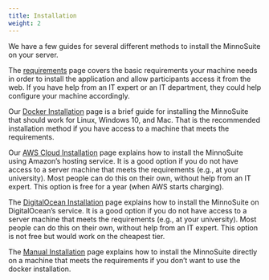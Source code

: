 ```yaml
---
title: Installation
weight: 2
---
```



We have a few guides for several different methods to install the MinnoSuite on your server. 

The [requirements](/installation/requirements) page covers the basic requirements your machine needs in order to install the application and allow participants access it from the web. If you have help from an IT expert or an IT department, they could help configure your machine accordingly. 

Our [Docker Installation](/installation/basicinstallation) page is a brief guide for installing the MinnoSuite that should work for Linux, Windows 10, and Mac. That is the recommended installation method if you have access to a machine that meets the requirements.

Our [AWS Cloud Installation](/installation/awsinstallation) page explains how to install the MinnoSuite using Amazon’s hosting service. It is a good option if you do not have access to a server machine that meets the requirements (e.g., at your university). Most people can do this on their own, without help from an IT expert. This option is free for a year (when AWS starts charging).

The [DigitalOcean Installation](/installation/digitalocean) page explains how to install the MinnoSuite on DigitalOcean’s service. It is a good option if you do not have access to a server machine that meets the requirements (e.g., at your university). Most people can do this on their own, without help from an IT expert. This option is not free but would work on the cheapest tier.

The [Manual Installation](/installation/advanced) page explains how to install the MinnoSuite directly on a machine that meets the requirements if you don’t want to use the docker installation.

